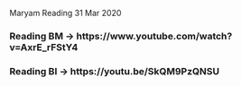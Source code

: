 Maryam Reading 31 Mar 2020
<h3>Reading BM -> https://www.youtube.com/watch?v=AxrE_rFStY4
<h3>Reading BI -> https://youtu.be/SkQM9PzQNSU
